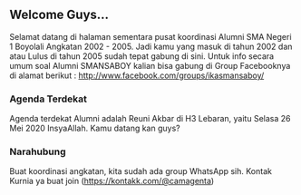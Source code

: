 ## Welcome Guys... 

Selamat datang di halaman sementara pusat koordinasi Alumni SMA Negeri 1 Boyolali Angkatan 2002 - 2005. Jadi kamu yang masuk di tahun 2002 dan atau Lulus di tahun 2005 sudah tepat gabung di sini. Untuk info secara umum soal Alumni SMANSABOY kalian bisa gabung di Group Facebooknya di alamat berikut : http://www.facebook.com/groups/ikasmansaboy/

### Agenda Terdekat

Agenda terdekat Alumni adalah Reuni Akbar di H3 Lebaran, yaitu Selasa 26 Mei 2020 InsyaAllah. Kamu datang kan guys?


### Narahubung

Buat koordinasi angkatan, kita sudah ada group WhatsApp sih. Kontak Kurnia ya buat join (https://kontakk.com/@camagenta)
